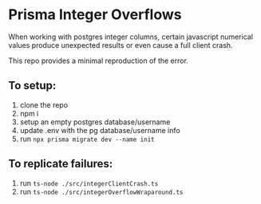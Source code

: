 # Prisma Integer Overflows

When working with postgres integer columns, certain javascript numerical values
produce unexpected results or even cause a full client crash.

This repo provides a minimal reproduction of the error.

## To setup:
1. clone the repo
2. npm i
3. setup an empty postgres database/username
4. update .env with the pg database/username info
5. run `npx prisma migrate dev --name init`

## To replicate failures:
1. run `ts-node ./src/integerClientCrash.ts`
2. run `ts-node ./src/integerOverflowWraparound.ts`
